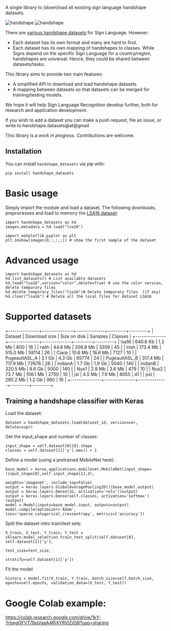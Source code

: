 

A single library to (down)load all existing sign language handshape datasets.

![handshape](http://facundoq.github.io/unlp/datasets/lsa16/files/dataset/1_1_1.png "sample handshape") 
![handshape](http://facundoq.github.io/unlp/datasets/lsa16/files/dataset/2_1_1.png "sample handshape")

There are [various handshape datasets](http://facundoq.github.io/unlp/sign_language_datasets/) for Sign Language. However:
* Each dataset has its own format and many are hard to find. 
* Each dataset has its own mapping of handshapes to classes. While Signs depend on the specific Sign Language for a country/region, handshapes are universal. Hence, they could be shared between datasets/tasks. 

This library aims to provide two main features:
* A simplified API to download and load handshape datasets
* A mapping between datasets so that datasets can be merged for training/testing models.

We hope it will help Sign Language Recognition develop further, both for research and application development.

If you wish to add a dataset you can make a push request, file an issue, or write to handshape.datasets@at@gmail.

This library is a *work in progress*. Contributions are welcome.
## Installation

You can install `handshape_datasets` via pip with:

`pip install handshape_datasets`

# Basic usage

Simply import the module and load a dataset. The following downloads, preprocesses and load to memory the [LSA16 dataset](http://facundoq.github.io/datasets/lsa16/):

    import handshape_datasets as hd
    images,metadata = hd.load("lsa16")
    
    import matplotlib.pyplot as plt
    plt.imshow(images[0,:,:,:]) # show the first sample of the dataset

# Advanced usage
    import handshape_datasets as hd
    hd.list_datasets() # List available datasets
    hd.load("lsa16",version="color",delete=True) # use the color version, delete temporary files
    hd.delete_temporary_files("lsa16")# Delete temporary files  (if any)
    hd.clear("lsa16") # Delete all the local files for dataset LSA16
    

# Supported datasets

+---------------+---------------+--------------+---------+---------+
|    Dataset    | Download size | Size on disk | Samples | Classes |
+---------------+---------------+--------------+---------+---------+
|     lsa16     |    640.6 Kb   |    1.2 Mb    |   800   |    16   |
|      rwth     |    44.8 Mb    |   206.8 Mb   |   3359  |    45   |
|     Irish     |    173.4 Mb   |   515.0 Mb   |  58114  |    26   |
|     Ciarp     |    10.6 Mb    |   18.6 Mb    |   7127  |    10   |
| PugeaultASL_A |     2.1 Gb    |    4.3 Gb    |  65774  |    24   |
| PugeaultASL_B |    317.4 Mb   |   717.9 Mb   |  72676  |    26   |
|    indianA    |     1.7 Gb    |    1.9 Gb    |   5040  |   140   |
|    indianB    |    320.5 Mb   |    8.6 Gb    |   5000  |   140   |
|      Nus1     |     2.8 Mb    |    3.6 Mb    |   479   |    10   |
|      Nus2     |    73.7 Mb    |   106.1 Mb   |   2750  |    10   |
|      jsl      |     4.5 Mb    |    7.9 Mb    |   8055  |    41   |
|      psl      |    285.2 Mb   |    1.2 Gb    |   960   |    16   |
+---------------+---------------+--------------+---------+---------+

## Training a handshape classifier with Keras



Load the dataset:

    dataset = handshape_datasets.load(dataset_id, version=ver, delete=supr)

Get the input_shape and number of classes:

    input_shape = self.dataset[0][0].shape
    classes = self.dataset[1]['y'].max() + 1

Define a model (using a pretrained MobileNet here):

    base_model = keras.applications.mobilenet.MobileNet(input_shape=(input_shape[0],self.input_shape[1],3), 
                                                                weights='imagenet', include_top=False)
    output = keras.layers.GlobalAveragePooling2D()(base_model.output)
    output = keras.layers.Dense(32, activation='relu')(output)
    output = keras.layers.Dense(self.classes, activation='softmax')(output)
    model = Model(inputs=base_model.input, outputs=output)
    model.compile(optimizer='Adam', loss='sparse_categorical_crossentropy', metrics=['accuracy'])

Split the dataset intro train/test sets:

    X_train, X_test, Y_train, Y_test = sklearn.model_selection.train_test_split(self.dataset[0], self.dataset[1]['y'],
                                                                                    test_size=test_size,
                                                                                    stratify=self.dataset[1]['y'])

Fit the model

    history = model.fit(X_train, Y_train, batch_size=self.batch_size, epochs=self.epochs, validation_data=(X_test, Y_test))

# Google Colab example:

https://colab.research.google.com/drive/1kY-YrbegGFVT7NqVaeA4RjXYRVlZiISR?usp=sharing
